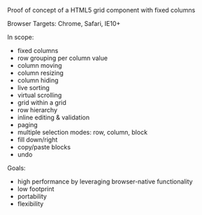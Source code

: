 Proof of concept of a HTML5 grid component with fixed columns

Browser Targets: Chrome, Safari, IE10+

In scope:
- fixed columns
- row grouping per column value
- column moving
- column resizing
- column hiding
- live sorting
- virtual scrolling
- grid within a grid
- row hierarchy
- inline editing & validation
- paging
- multiple selection modes: row, column, block
- fill down/right
- copy/paste blocks
- undo

Goals:
- high performance by leveraging browser-native functionality
- low footprint
- portability
- flexibility
